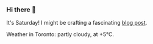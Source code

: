 ### Hi there :wave:

It's Saturday! I might be crafting a fascinating [blog post](https://www.benjaminwuethrich.dev).

Weather in Toronto: partly cloudy, at +5°C.

